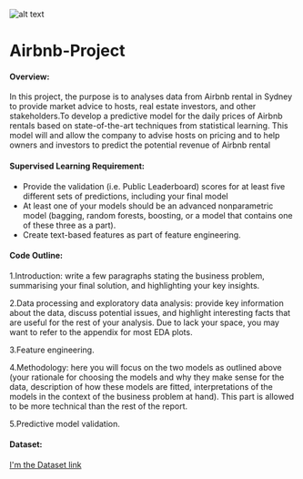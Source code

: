 
![alt text](https://pbs.twimg.com/profile_images/1347634517519974402/ND0m2Hxn.image)

# Airbnb-Project 


#### Overview:

In this project, the purpose is to analyses data from Airbnb rental in Sydney to provide market advice to hosts, real estate investors, and other stakeholders.To develop a predictive model for the daily prices of Airbnb rentals based on state-of-the-art techniques from statistical learning.  This model will and allow the company to advise hosts on pricing and to help owners and investors to predict the potential revenue of Airbnb rental 

#### Supervised Learning Requirement:

* Provide the validation (i.e. Public Leaderboard) scores for at least five different  sets  of  predictions,  including  your  final  model
* At least one of your models should be an advanced nonparametric model (bagging, random forests, boosting, or a model that contains one of these three as a part).
* Create text-based features as part of feature engineering.  

#### Code Outline:

1.Introduction: write a few paragraphs stating the business problem, summarising your final solution, and highlighting your key insights.

 
2.Data processing and exploratory data analysis: provide key information about the data, discuss potential issues, and highlight interesting facts that are useful for the rest of your analysis. Due to lack your space, you may want to refer to the appendix for most EDA plots.  


3.Feature engineering.  


4.Methodology: here you will focus on the two models as outlined above (your rationale for choosing the models and why they make sense for the data, description of how these models are fitted, interpretations of the models in the context of the business problem at hand).  This part is allowed to be more technical than the rest of the report.


5.Predictive model validation.  


#### Dataset:

[I'm the Dataset link](https://drive.google.com/drive/folders/1BNznLRF-k_K9NwG7UwZfunQBeJ4eQO4Q?usp=sharing)





